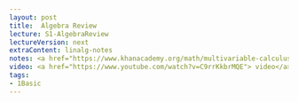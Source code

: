 ```yaml
---
layout: post
title:  Algebra Review
lecture: S1-AlgebraReview
lectureVersion: next
extraContent: linalg-notes
notes: <a href="https://www.khanacademy.org/math/multivariable-calculus"> Useful Math</a>
video: <a href="https://www.youtube.com/watch?v=C9rrKkbrMQE"> video</a>
tags:
- 1Basic
---
```

